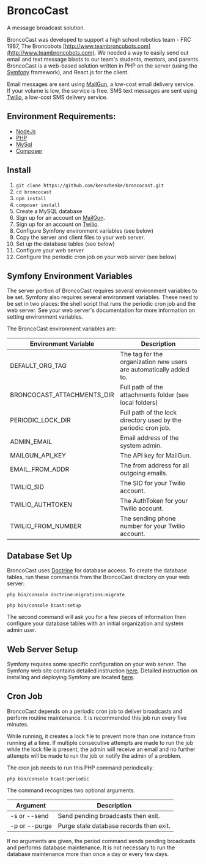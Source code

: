 # BroncoCast

A message broadcast solution.

BroncoCast was developed to support a high school robotics team - 
FRC 1987, The Broncobots [http://www.teambroncobots.com](http://www.teambroncobots.com).
We needed a way to easily send out email and text message blasts to our team's
students, mentors, and parents.  BroncoCast is a web-based solution written
in PHP on the server (using the [Symfony](http://www.symfony.com) framework),
and React.js for the client.

Email messages are sent using [MailGun](http://www.mailgun.com), a low-cost
email delivery service.  If your volume is low, the service is free.  SMS
text messages are sent using [Twilio](http://www.twilio.com), a low-cost
SMS delivery service.

## Environment Requirements:
* [NodeJs](http://nodejs.org)
* [PHP](http://php.net)
* [MySql](http://mysql.org)
* [Composer](http://getcomposer.org)

## Install

1. `git clone https://github.com/kenschenke/broncocast.git`
2. `cd broncocast`
3. `npm install`
4. `composer install`
5. Create a MySQL database
6. Sign up for an account on [MailGun](http://www.mailgun.com).
7. Sign up for an account on [Twilio](http://www.twilio.com).
8. Configure Symfony environment variables (see below)
9. Copy the server and client files to your web server.
9. Set up the database tables (see below)
10. Configure your web server
11. Configure the periodic cron job on your web server (see below)

## Symfony Environment Variables

The server portion of BroncoCast requires several environment variables
to be set.  Symfony also requires several environment variables.
These need to be set in two places: the shell script that runs the periodic
cron job and the web server.  See your web server's documentation for more
information on setting environment variables.

The BroncoCast environment variables are:

| Environment Variable       | Description                                                        |
| -------------------------- | ------------------------------------------------------------------ |
| DEFAULT_ORG_TAG            | The tag for the organization new users are automatically added to. |
| BRONCOCAST_ATTACHMENTS_DIR | Full path of the attachments folder (see local folders)            |
| PERIODIC_LOCK_DIR          | Full path of the lock directory used by the periodic cron job.     | 
| ADMIN_EMAIL                | Email address of the system admin.                                 |
| MAILGUN_API_KEY            | The API key for MailGun.                                           |
| EMAIL_FROM_ADDR            | The from address for all outgoing emails.                          |
| TWILIO_SID                 | The SID for your Twilio account.                                   |
| TWILIO_AUTHTOKEN           | The AuthToken for your Twilio account.                             |
| TWILIO_FROM_NUMBER         | The sending phone number for your Twilio account.                  |

## Database Set Up

BroncoCast uses [Doctrine](http://www.doctrine-project.org) for database access. To
create the database tables, run these commands from the BroncoCast directory
on your web server:

`php bin/console doctrine:migrations:migrate`

`php bin/console bcast:setup`

The second command will ask you for a few pieces of information then configure
your database tables with an initial organization and system admin user.

## Web Server Setup

Symfony requires some specific configuration on your web server.  The Symfony
web site contains detailed instruction
[here](https://symfony.com/doc/current/setup/web_server_configuration.html).
Detailed instruction on installing and deploying Symfony are located
[here](https://symfony.com/doc/current/deployment.html).

## Cron Job

BroncoCast depends on a periodic cron job to deliver broadcasts and perform
routine maintenance.  It is recommended this job run every five minutes.

While running, it creates a lock file to prevent more than one instance from
running at a time.  If multiple consecutive attempts are made to run the job
while the lock file is present, the admin will receive an email and no
further attempts will be made to run the job or notify the admin of a problem.

The cron job needs to run this PHP command periodically:

`php bin/console bcast:periodic`

The command recognizes two optional arguments.

| Argument      | Description                             |
| ------------- | --------------------------------------- |
| -s or --send  | Send pending broadcasts then exit.      |
| -p or --purge | Purge stale database records then exit. |

If no arguments are given, the period command sends pending broadcasts
and performs database maintenance.  It is not necessary to run the
database maintenance more than once a day or every few days.
